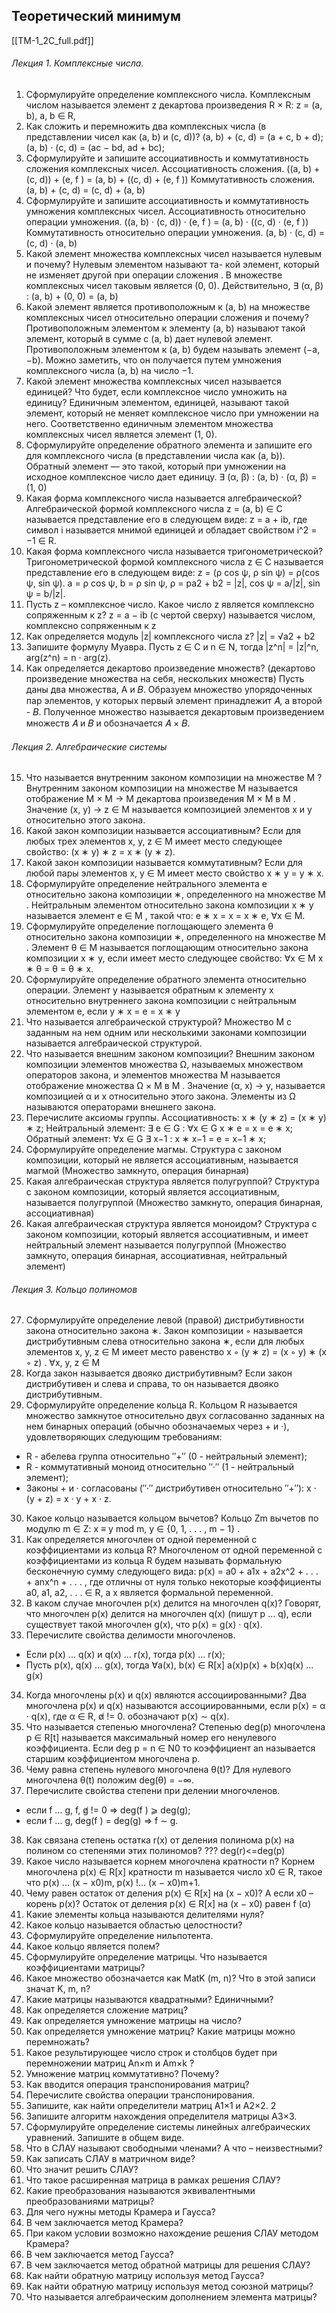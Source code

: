 ## Теоретический минимум 
[[TM-1_2C_full.pdf]]

###### *Лекция 1. Комплексные числа.*
1. Сформулируйте определение комплексного числа. 
Комплексным числом называется элемент z декартова произведения R × R: z = (a, b), a, b ∈ R, 
2. Как сложить и перемножить два комплексных числа (в представлении чисел как (a, b) и (c, d))? 
(a, b) + (c, d) = (a + c, b + d); 
(a, b) · (c, d) = (ac − bd, ad + bc);
3. Сформулируйте и запишите ассоциативность и коммутативность сложения комплексных чисел. 
Ассоциативность сложения. ((a, b) + (c, d)) + (e, f ) = (a, b) + ((c, d) + (e, f ))
Коммутативность сложения. (a, b) + (c, d) = (c, d) + (a, b)
4. Сформулируйте и запишите ассоциативность и коммутативность умножения комплексных чисел. 
Ассоциативность относительно операции умножения. 
((a, b) · (c, d)) · (e, f ) = (a, b) · ((c, d) · (e, f ))
Коммутативность относительно операции умножения. 
(a, b) · (c, d) = (c, d) · (a, b)
5. Какой элемент множества комплексных чисел называется нулевым и почему? 
Нулевым элементом называют та- кой элемент, который не изменяет другой при операции сложения . В множестве комплексных чисел таковым является (0, 0). 
Действительно, ∃ (α, β) : (a, b) + (0, 0) = (a, b)
6. Какой элемент является противоположным к (a, b) на множестве комплексных чисел относительно операции сложения и почему?
Противоположным элементом к элементу (a, b) называют такой элемент, который в сумме c (a, b) дает нулевой элемент. Противоположным элементом к (a, b) будем называть элемент (−a, −b). Можно заметить, что он получается путем умножения комплексного числа (a, b) на число −1.
7. Какой элемент множества комплексных чисел называется единицей? Что будет, если комплексное число умножить на единицу? 
Единичным элементом, единицей, называют такой элемент, который не меняет комплексное число при умножении на него. Соответственно единичным элементом множества комплексных чисел является элемент (1, 0).
8. Сформулируйте определение обратного элемента и запишите его для комплексного числа (в представлении числа как (a, b)). 
Обратный элемент — это такой, который при умножении на исходное комплексное число дает единицу.
∃ (α, β) : (a, b) · (α, β) = (1, 0)
9. Какая форма комплексного числа называется алгебраической? 
Алгебраической формой комплексного числа z = (a, b) ∈ C называется представление его в следующем виде: z = a + ib, где символ i называется мнимой единицей и обладает свойством i^2 = −1 ∈ R.
10. Какая форма комплексного числа называется тригонометрической? 
Тригонометрической формой комплексного числа z ∈ C называется представление его в следующем виде: 
z = (ρ cos ψ, ρ sin ψ) = ρ(cos ψ, sin ψ).
a = ρ cos ψ, b = ρ sin ψ,
ρ = pa2 + b2 = |z|, cos ψ = a/|z|, sin ψ = b/|z|.
11. Пусть z – комплексное число. Какое число z является комплексно сопряженным к z? 
z = a − ib (с чертой сверху)  называется числом, комплексно сопряженным к z
12. Как определяется модуль |z| комплексного числа z?
|z| =  √a2 + b2
13. Запишите формулу Муавра. 
Пусть z ∈ C и n ∈ N, тогда
|z^n| = |z|^n,  arg(z^n) = n · arg(z).
14. Как определяется декартово произведение множеств? (декартово произведение множества на себя, нескольких множеств) 
Пусть даны два множества, A и 𝐵. Образуем множество упорядоченных пар элементов, у которых первый элемент принадлежит 𝐴, а второй - 𝐵. Полученное множество называется декартовым произведением множеств 𝐴 и 𝐵 и обозначается 𝐴 × 𝐵.

###### *Лекция 2. Алгебраические системы*
15. Что называется внутренним законом композиции на множестве M ? 
Внутренним законом композиции на множестве M называется отображение M × M → M декартова произведения M × M в M . Значение (x, y) → z ∈ M называется композицией элементов x и y относительно этого закона.
16. Какой закон композиции называется ассоциативным? 
Если для любых трех элементов x, y, z ∈ M имеет место следующее свойство: 
(x ∗ y) ∗ z = x ∗ (y ∗ z).
17. Какой закон композиции называется коммутативным? 
Если для любой пары элементов x, y ∈ M имеет место свойство
x ∗ y = y ∗ x.
18. Сформулируйте определение нейтрального элемента e относительно закона композиции ∗, определенного на множестве M . 
Нейтральным элементом относительно закона композиции x ∗ y называется элемент e ∈ M , такой что:
e ∗ x = x = x ∗ e, ∀x ∈ M.
19. Сформулируйте определение поглощающего элемента θ относительно закона композиции ∗, определенного на множестве M . 
Элемент θ ∈ M называется поглощающим относительно закона композиции x ∗ y, если имеет место следующее свойство:
∀x ∈ M x ∗ θ = θ = θ ∗ x.
20. Сформулируйте определение обратного элемента относительно операции. 
Элемент y называется обратным к элементу x относительно внутреннего закона композиции с нейтральным элементом e, если
y ∗ x = e = x ∗ y
21. Что называется алгебраической структурой? 
Множество M с заданным на нем одним или несколькими законами композиции называется алгебраической структурой.
22. Что называется внешним законом композиции? 
Внешним законом композиции элементов множества Ω, называемых множеством операторов закона, и элементов множества M называется отображение множества Ω × M в M . Значение 
(α, x) → y, 
называется композицией α и x относительно этого закона. Элементы из Ω называются операторами внешнего закона.
23. Перечислите аксиомы группы. 
Ассоциативность: x ∗ (y ∗ z) = (x ∗ y) ∗ z;
Нейтральный элемент: ∃ e ∈ G : ∀x ∈ G x ∗ e = x = e ∗ x;
Обратный элемент: ∀x ∈ G ∃ x−1 : x ∗ x−1 = e = x−1 ∗ x;
24. Сформулируйте определение магмы.
Структура с законом композиции, который не является ассоциативным, называется магмой  (Множество замкнуто, операция бинарная)
25. Какая алгебраическая структура является полугруппой?
Структура с законом композиции, который является ассоциативным, называется полугруппой 
(Множество замкнуто, операция бинарная, ассоциативная)
26. Какая алгебраическая структура является моноидом? 
Структура с законом композиции, который является ассоциативным, и имеет нейтральный элемент называется полугруппой
(Множество замкнуто, операция бинарная, ассоциативная,  нейтральный элемент)

###### Лекция 3. Кольцо полиномов
27. Сформулируйте определение левой (правой) дистрибутивности закона относительно закона ∗. 
Закон композиции ◦ называется дистрибутивным слева относительно закона ∗, если для любых элементов x, y, z ∈ M имеет место равенство
x ◦ (y ∗ z) = (x ◦ y) ∗ (x ◦ z) .  ∀x, y, z ∈ M
28. Когда закон называется двояко дистрибутивным? 
Если закон дистрибутивен и слева и справа, то он называется двояко дистрибутивным.
29. Сформулируйте определение кольца R. 
Кольцом R называется множество замкнутое относительно двух согласованно заданных на нем бинарных операций (обычно обозначаемых через + и ·), удовлетворяющих следующим требованиям:
- R - абелева группа относительно ′′+′′ (0 - нейтральный элемент);
- R - коммутативный моноид относительно ′′·′′ (1 - нейтральный элемент);
- Законы + и · согласованы (′′·′′ дистрибутивен относительно ′′+′′): x · (y + z) = x · y + x · z.
30. Какое кольцо называется кольцом вычетов? 
Кольцо Zm вычетов по модулю m ∈ Z:
x ≡ y mod m, y ∈ {0, 1, . . . , m − 1} .
31. Как определяется многочлен от одной переменной с коэффициентами из кольца R? 
Многочленом от одной переменной с коэффициентами из кольца R будем называть формальную бесконечную сумму следующего вида:
p(x) = a0 + a1x + a2x^2 + . . . + anx^n + . . . ,
где отличны от нуля только некоторые коэффициенты a0, a1, a2, . . . ∈ R, а x является формальной переменной.
32. В каком случае многочлен p(x) делится на многочлен q(x)? 
Говорят, что многочлен p(x) делится на многочлен q(x) (пишут p ... q), если существует такой многочлен g(x), что p(x) = g(x) · q(x).
33. Перечислите свойства делимости многочленов. 
- Если p(x) ... q(x) и q(x) ... r(x), тогда p(x) ... r(x);
- Пусть p(x), q(x) ... g(x), тогда ∀a(x), b(x) ∈ R[x] a(x)p(x) + b(x)q(x) ... g(x)
34. Когда многочлены p(x) и q(x) являются ассоциированными? 
Два многочлена p(x) и q(x) называются ассоциированными, если
p(x) = α · q(x), где α ∈ R, α̸ != 0.
обозначают p(x) ∼ q(x).
35. Что называется степенью многочлена? 
Степенью deg(p) многочлена p ∈ R[t] называется максимальный номер его ненулевого коэффициента. Если deg p = n ∈ N0 то коэффициент an называется старшим коэффициентом многочлена p.
36. Чему равна степень нулевого многочлена θ(t)? 
Для нулевого многочлена θ(t) положим deg(θ) = −∞.
37. Перечислите свойства степени при делении многочленов. 
- если f ... g, f, g̸ != 0 ⇒ deg(f ) ⩾ deg(g);
- если f ... g, deg(f ) = deg(g) ⇒ f ∼ g.
38. Как связана степень остатка r(x) от деления полинома p(x) на полином со степенями этих полиномов? 
??? deg(r)<=deg(p)
39. Какое число называется корнем многочлена кратности n? 
Корнем многочлена p(x) ∈ R[x] кратности m называется число x0 ∈ R, такое что
p(x) ... (x − x0)m, p(x) !... (x − x0)m+1.
40. Чему равен остаток от деления p(x) ∈ R[x] на (x − x0)? А если x0 – корень p(x)? 
Остаток от деления p(x) ∈ R[x] на (x − x0) равен f (α)
41. Какие элементы кольца называются делителями нуля? 
42. Какое кольцо называется областью целостности? 
43. Сформулируйте определение нильпотента. 
44. Какое кольцо является полем? 
45. Сформулируйте определение матрицы. Что называется коэффициентами матрицы? 
46. Какое множество обозначается как MatK (m, n)? Что в этой записи значат K, m, n? 
47. Какие матрицы называются квадратными? Единичными? 
48. Как определяется сложение матриц? 
49. Как определяется умножение матрицы на число? 
50. Как определяется умножение матриц? Какие матрицы можно перемножать? 
51. Какое результирующее число строк и столбцов будет при перемножении матриц An×m и Am×k ? 
52. Умножение матриц коммутативно? Почему? 
53. Как вводится операция транспонирования матриц? 
54. Перечислите свойства операции транспонирования. 
55. Запишите, как найти определители матриц A1×1 и A2×2. 2 
56. Запишите алгоритм нахождения определителя матрицы A3×3. 
57. Сформулируйте определение системы линейных алгебраических уравнений. Запишите в общем виде. 
58. Что в СЛАУ называют свободными членами? А что – неизвестными? 
59. Как записать СЛАУ в матричном виде? 
60. Что значит решить СЛАУ? 
61. Что такое расширенная матрица в рамках решения СЛАУ? 
62. Какие преобразования называются эквивалентными преобразованиями матрицы? 
63. Для чего нужны методы Крамера и Гаусса? 
64. В чем заключается метод Крамера? 
65. При каком условии возможно нахождение решения СЛАУ методом Крамера? 
66. В чем заключается метод Гаусса? 
67. В чем заключается метод обратной матрицы для решения СЛАУ? 
68. Как найти обратную матрицу используя метод Гаусса? 
69. Как найти обратную матрицу используя метод союзной матрицы? 
70. Что называется алгебраическим дополнением элемента матрицы?